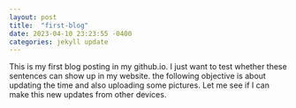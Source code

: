 ```yaml
---
layout: post
title:  "first-blog"
date: 2023-04-10 23:23:55 -0400
categories: jekyll update
---
```

This is my first blog posting in my github.io. I just want to test whether these sentences can show up in my website. the following objective
is about updating the time and also uploading some pictures.
Let me see if I can make this new updates from other devices.




[jekyll-docs]: https://jekyllrb.com/docs/home
[jekyll-gh]:   https://github.com/jekyll/jekyll
[jekyll-talk]: https://talk.jekyllrb.com/
